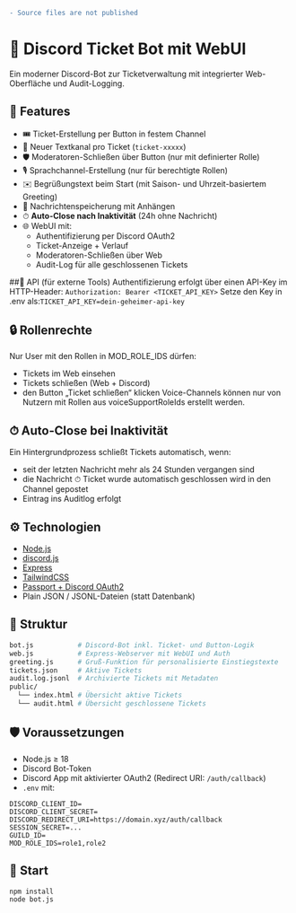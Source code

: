 ```diff
- Source files are not published
```

# 🎫 Discord Ticket Bot mit WebUI

Ein moderner Discord-Bot zur Ticketverwaltung mit integrierter Web-Oberfläche und Audit-Logging.

## 🚀 Features

- 🎟️ Ticket-Erstellung per Button in festem Channel
- 🧵 Neuer Textkanal pro Ticket (`ticket-xxxxx`)
- 🛡️ Moderatoren-Schließen über Button (nur mit definierter Rolle)
- 🎙️ Sprachchannel-Erstellung (nur für berechtigte Rollen)
- ✉️ Begrüßungstext beim Start (mit Saison- und Uhrzeit-basiertem Greeting)
- 📎 Nachrichtenspeicherung mit Anhängen
- ⏱ **Auto-Close nach Inaktivität** (24h ohne Nachricht)
- 🌐 WebUI mit:
  - Authentifizierung per Discord OAuth2
  - Ticket-Anzeige + Verlauf
  - Moderatoren-Schließen über Web
  - Audit-Log für alle geschlossenen Tickets

##🔌 API (für externe Tools)
Authentifizierung erfolgt über einen API-Key im HTTP-Header:
```Authorization: Bearer <TICKET_API_KEY>```
Setze den Key in .env als:```TICKET_API_KEY=dein-geheimer-api-key```
 
## 🔒 Rollenrechte
Nur User mit den Rollen in MOD_ROLE_IDS dürfen:
- Tickets im Web einsehen
- Tickets schließen (Web + Discord)
- den Button „Ticket schließen“ klicken
Voice-Channels können nur von Nutzern mit Rollen aus voiceSupportRoleIds erstellt werden.

## ⏱ Auto-Close bei Inaktivität
Ein Hintergrundprozess schließt Tickets automatisch, wenn:
- seit der letzten Nachricht mehr als 24 Stunden vergangen sind
- die Nachricht ⏱ Ticket wurde automatisch geschlossen wird in den Channel gepostet
- Eintrag ins Auditlog erfolgt

## ⚙️ Technologien

- [Node.js](https://nodejs.org/)
- [discord.js](https://discord.js.org/)
- [Express](https://expressjs.com/)
- [TailwindCSS](https://tailwindcss.com/)
- [Passport + Discord OAuth2](http://www.passportjs.org/)
- Plain JSON / JSONL-Dateien (statt Datenbank)

## 📁 Struktur

```bash
bot.js           # Discord-Bot inkl. Ticket- und Button-Logik
web.js           # Express-Webserver mit WebUI und Auth
greeting.js      # Gruß-Funktion für personalisierte Einstiegstexte
tickets.json     # Aktive Tickets
audit.log.jsonl  # Archivierte Tickets mit Metadaten
public/
  └── index.html # Übersicht aktive Tickets
  └── audit.html # Übersicht geschlossene Tickets
```
## 🛡 Voraussetzungen

- Node.js ≥ 18
- Discord Bot-Token
- Discord App mit aktivierter OAuth2 (Redirect URI: `/auth/callback`)
- `.env` mit:

```env
DISCORD_CLIENT_ID=
DISCORD_CLIENT_SECRET=
DISCORD_REDIRECT_URI=https://domain.xyz/auth/callback
SESSION_SECRET=...
GUILD_ID=
MOD_ROLE_IDS=role1,role2
```

## 🚀 Start

```bash
npm install
node bot.js
```
